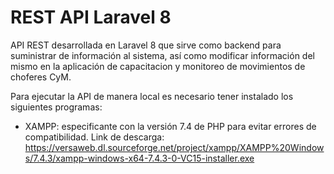 # REST API Laravel 8
API REST desarrollada en Laravel 8 que sirve como backend para suministrar de información al sistema, así como modificar información del mismo en la aplicación de capacitacion y monitoreo de movimientos de choferes CyM.


Para ejecutar la API de manera local es necesario tener instalado los siguientes programas:
- XAMPP: especificante con la versión 7.4 de PHP para evitar errores de compatibilidad. Link de descarga: https://versaweb.dl.sourceforge.net/project/xampp/XAMPP%20Windows/7.4.3/xampp-windows-x64-7.4.3-0-VC15-installer.exe

